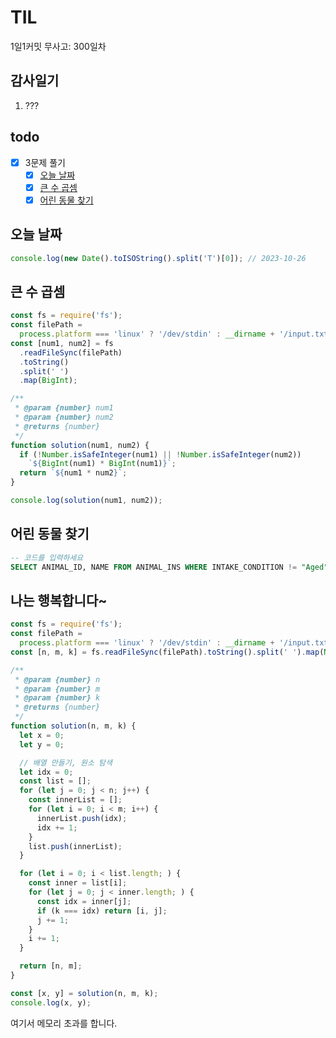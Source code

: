 # TIL

1일1커밋 무사고: 300일차

## 감사일기

1. ???

## todo

- [x] 3문제 풀기
  - [x] [오늘 날짜](https://www.acmicpc.net/problem/10699)
  - [x] [큰 수 곱셈](https://www.acmicpc.net/problem/13277)
  - [x] [어린 동물 찾기](https://school.programmers.co.kr/learn/courses/30/lessons/59037)

## 오늘 날짜

```js
console.log(new Date().toISOString().split('T')[0]); // 2023-10-26
```

## 큰 수 곱셈

```js
const fs = require('fs');
const filePath =
  process.platform === 'linux' ? '/dev/stdin' : __dirname + '/input.txt';
const [num1, num2] = fs
  .readFileSync(filePath)
  .toString()
  .split(' ')
  .map(BigInt);

/**
 * @param {number} num1
 * @param {number} num2
 * @returns {number}
 */
function solution(num1, num2) {
  if (!Number.isSafeInteger(num1) || !Number.isSafeInteger(num2))
    `${BigInt(num1) * BigInt(num1)}`;
  return `${num1 * num2}`;
}

console.log(solution(num1, num2));
```

## 어린 동물 찾기

```sql
-- 코드를 입력하세요
SELECT ANIMAL_ID, NAME FROM ANIMAL_INS WHERE INTAKE_CONDITION != "Aged" ORDER BY ANIMAL_ID
```

## 나는 행복합니다~

```js
const fs = require('fs');
const filePath =
  process.platform === 'linux' ? '/dev/stdin' : __dirname + '/input.txt';
const [n, m, k] = fs.readFileSync(filePath).toString().split(' ').map(Number);

/**
 * @param {number} n
 * @param {number} m
 * @param {number} k
 * @returns {number}
 */
function solution(n, m, k) {
  let x = 0;
  let y = 0;

  // 배열 만들기, 원소 탐색
  let idx = 0;
  const list = [];
  for (let j = 0; j < n; j++) {
    const innerList = [];
    for (let i = 0; i < m; i++) {
      innerList.push(idx);
      idx += 1;
    }
    list.push(innerList);
  }

  for (let i = 0; i < list.length; ) {
    const inner = list[i];
    for (let j = 0; j < inner.length; ) {
      const idx = inner[j];
      if (k === idx) return [i, j];
      j += 1;
    }
    i += 1;
  }

  return [n, m];
}

const [x, y] = solution(n, m, k);
console.log(x, y);
```

여기서 메모리 초과를 합니다.
